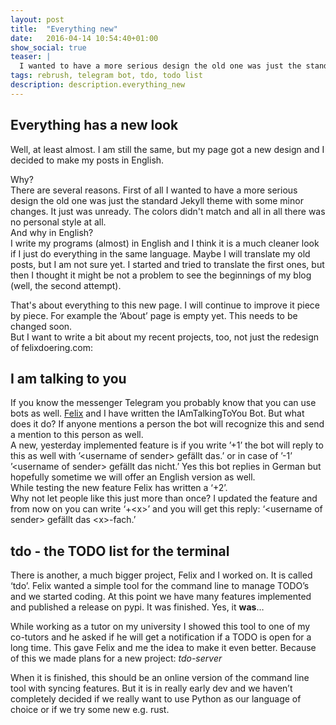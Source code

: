 ```yaml
---
layout: post
title:  "Everything new"
date:   2016-04-14 10:54:40+01:00
show_social: true
teaser: |
  I wanted to have a more serious design the old one was just the standard Jekyll theme with some minor changes. It just was unready...
tags: rebrush, telegram bot, tdo, todo list
description: description.everything_new
---
```

## Everything has a new look

Well, at least almost. I am still the same, but my page got a new design and I decided to make my posts in English.  

Why?  
There are several reasons. First of all I wanted to have a more serious design the old one was just the standard Jekyll theme with some minor changes.
It just was unready. The colors didn't match and all in all there was no personal style at all.  
And why in English?  
I write my programs (almost) in English and I think it is a much cleaner look if I just do everything in the same language. Maybe I will translate my old posts, but I am not sure yet. I started and tried to translate the first ones, but then I thought it might be not a problem to see the beginnings of my blog (well, the second attempt).

That's about everything to this new page. I will continue to improve it piece by piece. For example the ‘About’ page is empty yet. This needs to be changed soon.  
But I want to write a bit about my recent projects, too, not just the redesign of felixdoering.com:

## I am talking to you

If you know the messenger Telegram you probably know that you can use bots as well. [Felix](https://dummyco.de) and I have written the IAmTalkingToYou Bot. But what does it do? If anyone mentions a person the bot will recognize this and send a mention to this person as well.  
A new, yesterday implemented feature is if you write ’+1’ the bot will reply to this as well with ’\<username of sender\> gefällt das.’ or in case of ’-1’ ’\<username of sender\> gefällt das nicht.’ Yes this bot replies in German but hopefully sometime we will offer an English version as well.  
While testing the new feature Felix has written a ‘+2’.  
Why not let people like this just more than once? I updated the feature and from now on you can write ‘+\<x\>’ and you will get this reply: ‘\<username of sender\> gefällt das \<x\>-fach.’

## tdo - the TODO list for the terminal

There is another, a much bigger project, Felix and I worked on. It is called ‘tdo’. Felix wanted a simple tool for the command line to manage TODO’s and we started coding. At this point we have many features implemented and published a release on pypi. It was finished. Yes, it **was**…

While working as a tutor on my university I showed this tool to one of my co-tutors and he asked if he will get a notification if a TODO is open for a long time. This gave Felix and me the idea to make it even better. Because of this we made plans for a new project: _tdo-server_

When it is finished, this should be an online version of the command line tool with syncing features. But it is in really early dev and we haven’t completely decided if we really want to use Python as our language of choice or if we try some new e.g. rust.
